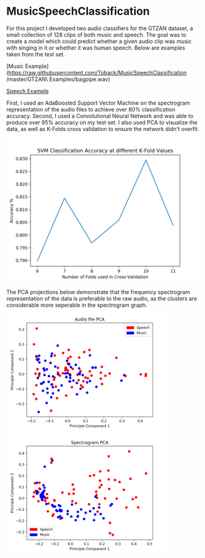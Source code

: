 # MusicSpeechClassification
For this project I developed two audio classifiers for the GTZAN dataset, a small collection of 128 clips of both music and speech. The goal was to create a model which could predict whether a given audio clip was music with singing in it or whether it was human speech. Below are examples taken from the test set.

[Music Example](https://raw.githubusercontent.com/Toback/MusicSpeechClassification
/master/GTZAN\ Examples/bagpipe.wav)

[Speech Example](https://raw.githubusercontent.com/Toback/ArduinoEffectsPedal/master/Results/Granular_Synthesis_Example.wav)

First, I used an AdaBoosted Support Vector Machine on the spectrogram representation of the audio files to achieve over 80% classification accuracy. Second, I used a Convolutional Neural Network and was able to produce over 95% accuracy on my test set. I also used PCA to visualize the data, as well as K-Folds cross validation to ensure the network didn't overfit. 

![Finished Circuit](https://raw.githubusercontent.com/Toback/MusicSpeechClassification/master/Results/SVM_Accuracy_Graph.png)

The PCA projections below demonstrate that the frequency spectrogram representation of the data is preferable to the raw audio, as the clusters are considerable more seperable in the spectrogram graph.
<img src="https://raw.githubusercontent.com/Toback/MusicSpeechClassification/master/Results/Audio_File_PCA.png" width="425"/> <img src="https://raw.githubusercontent.com/Toback/MusicSpeechClassification/master/Results/Spectrogram_PCA.png" width="425"/> 
